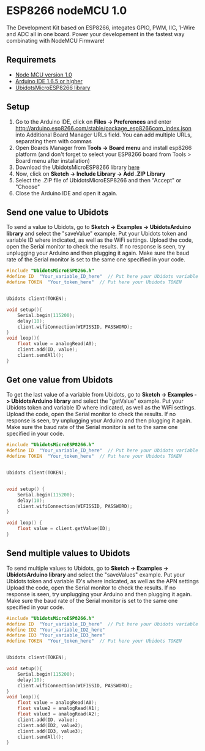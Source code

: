 
# ESP8266 nodeMCU 1.0

The Development Kit based on ESP8266, integates GPIO, PWM, IIC, 1-Wire and ADC all in one board. Power your developement in the fastest way combinating with NodeMCU Firmware!

## Requiremets

* [Node MCU version 1.0](http://nodemcu.com/)
* [Arduino IDE 1.6.5 or higher](https://www.arduino.cc/en/Main/Software)
* [UbidotsMicroESP8266 library](https://github.com/ubidots/ubidots-arduino-ethernet/archive/master.zip)

## Setup

1. Go to the Arduino IDE, click on **Files -> Preferences** and enter http://arduino.esp8266.com/stable/package_esp8266com_index.json into Additional Board Manager URLs field. You can add multiple URLs, separating them with commas
2. Open Boards Manager from **Tools -> Board menu** and install esp8266 platform (and don't forget to select your ESP8266 board from Tools > Board menu after installation)
3. Download the UbidotsMicroESP8266 library [here](https://github.com/ubidots/ubidots-arduino-ethernet/archive/master.zip)
4. Now, click on **Sketch -> Include Library -> Add .ZIP Library**
5. Select the .ZIP file of UbidotsMicroESP8266 and then "Accept" or "Choose"
6. Close the Arduino IDE and open it again.
    
## Send one value to Ubidots

To send a value to Ubidots, go to **Sketch -> Examples -> UbidotsArduino library** and select the "saveValue" example. 
Put your Ubidots token and variable ID where indicated, as well as the WiFi settings.
Upload the code, open the Serial monitor to check the results. If no response is seen, try unplugging your Arduino and then plugging it again. Make sure the baud rate of the Serial monitor is set to the same one specified in your code.

```c++
#include "UbidotsMicroESP8266.h"
#define ID  "Your_variable_ID_here"  // Put here your Ubidots variable ID
#define TOKEN  "Your_token_here"  // Put here your Ubidots TOKEN


Ubidots client(TOKEN);

void setup(){
    Serial.begin(115200);
    delay(10);
    client.wifiConnection(WIFISSID, PASSWORD);
}
void loop(){
    float value = analogRead(A0);
    client.add(ID, value);
    client.sendAll();
}
```


## Get one value from Ubidots

To get the last value of a variable from Ubidots, go to **Sketch -> Examples -> UbidotsArduino library** and select the "getValue" example. 
Put your Ubidots token and variable ID where indicated, as well as the WiFi settings.
Upload the code, open the Serial monitor to check the results. If no response is seen, try unplugging your Arduino and then plugging it again. Make sure the baud rate of the Serial monitor is set to the same one specified in your code.

```c++
#include "UbidotsMicroESP8266.h"
#define ID  "Your_variable_ID_here"  // Put here your Ubidots variable ID
#define TOKEN  "Your_token_here"  // Put here your Ubidots TOKEN


Ubidots client(TOKEN);


void setup() {
    Serial.begin(115200);
    delay(10);
    client.wifiConnection(WIFISSID, PASSWORD);
}

void loop() {
    float value = client.getValue(ID);
}
```

## Send multiple values to Ubidots 

To send multiple values to Ubidots, go to **Sketch -> Examples -> UbidotsArduino library** and select the "saveValues" example. 
Put your Ubidots token and variable ID's where indicated,  as well as the APN settings
Upload the code, open the Serial monitor to check the results. If no response is seen, try unplugging your Arduino and then plugging it again. Make sure the baud rate of the Serial monitor is set to the same one specified in your code.

```c++
#include "UbidotsMicroESP8266.h"
#define ID  "Your_variable_ID_here"  // Put here your Ubidots variable ID
#define ID2 "Your_variable_ID2_here"
#define ID3 "Your_variable_ID3_here"
#define TOKEN  "Your_token_here"  // Put here your Ubidots TOKEN


Ubidots client(TOKEN);

void setup(){
    Serial.begin(115200);
    delay(10);
    client.wifiConnection(WIFISSID, PASSWORD);
}
void loop(){
    float value = analogRead(A0);
    float value2 = analogRead(A1);
    float value3 = analogRead(A2);
    client.add(ID, value);
    client.add(ID2, value2);
    client.add(ID3, value3);
    client.sendAll();
}

```